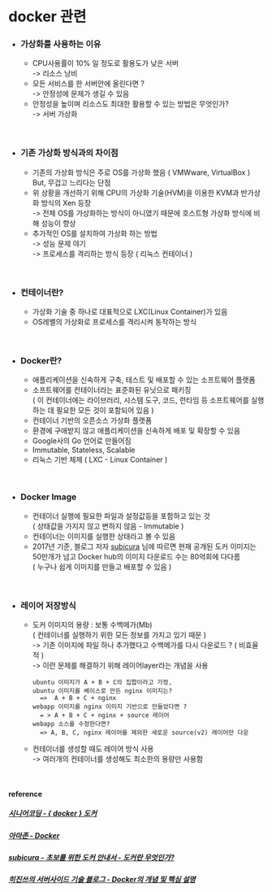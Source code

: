 # docker 관련

+ ### 가상화를 사용하는 이유
  + CPU사용률이 10% 일 정도로 활용도가 낮은 서버   
    -> 리소스 낭비
  + 모든 서비스를 한 서버안에 올린다면 ?   
    -> 안정성에 문제가 생길 수 있음
  + 안정성을 높이며 리소스도 최대한 활용할 수 있는 방법은 무엇인가?   
    -> 서버 가상화

<br>

+ ### 기존 가상화 방식과의 차이점
  + 기존의 가상화 방식은 주로 OS를 가상화 했음 ( VMWware, VirtualBox )  
    But, 무겁고 느리다는 단점
  + 위 상황을 개선하기 위해 CPU의 가상화 기술(HVM)을 이용한 KVM과 반가상화 방식의 Xen 등장  
    -> 전체 OS를 가상화하는 방식이 아니였기 때문에 호스트형 가상화 방식에 비해 성능이 향상
  + 추가적인 OS를 설치하여 가상화 하는 방법   
    -> 성능 문제 야기   
    -> 프로세스를 격리하는 방식 등장 ( 리눅스 컨테이너 )  

<br>

+ ### 컨테이너란?
  + 가상화 기술 중 하나로 대표적으로 LXC(Linux Container)가 있음
  + OS레벨의 가상화로 프로세스를 격리시켜 동작하는 방식

<br>

+ ### Docker란?
  + 애플리케이션을 신속하게 구축, 테스트 및 배포할 수 있는 소프트웨어 플랫폼
  + 소프트웨어를 컨테이너라는 표준화된 유닛으로 패키징  
    ( 이 컨테이너에는 라이브러리, 시스템 도구, 코드, 런타임 등 소프트웨어를 실행하는 데 필요한 모든 것이 포함되어 있음 )
  + 컨테이너 기반의 오픈소스 가상화 플랫폼
  + 환경에 구애받지 않고 애플리케이션을 신속하게 배포 및 확장할 수 있음
  + Google사의 Go 언어로 만들어짐
  + Immutable, Stateless, Scalable
  + 리눅스 기반 체제 ( LXC - Linux Container )
  
<br>

+ ### Docker Image
  + 컨테이너 실행에 필요한 파일과 설정값등을 포함하고 있는 것  
    ( 상태값을 가지지 않고 변하지 않음 - Immutable )
  + 컨테이너는 이미지를 실행한 상태라고 볼 수 있음
  + 2017년 기준, 블로그 저자 [subicura](https://subicura.com/2017/01/19/docker-guide-for-beginners-1.html) 님에 따르면 현재 공개된 도커 이미지는 50만개가 넘고 Docker hub의 이미지 다운로드 수는 80억회에 다다름  
    ( 누구나 쉽게 이미지를 만들고 배포할 수 있음 )

<br>

+ ### 레이어 저장방식
  + 도커 이미지의 용량 : 보통 수백메가(Mb)    
    ( 컨테이너를 실행하기 위한 모든 정보를 가지고 있기 때문 )  
    -> 기존 이미지에 파일 하나 추가했다고 수백메가를 다시 다운로드 ? ( 비효율적 )  
    -> 이런 문제를 해결하기 위해 레이어layer라는 개념을 사용  
    
    ```
    ubuntu 이미지가 A + B + C의 집합이라고 가정,
    ubuntu 이미지를 베이스로 만든 nginx 이미지는? 
      =>  A + B + C + nginx
    webapp 이미지를 nginx 이미지 기반으로 만들었다면 ? 
      = > A + B + C + nginx + source 레이어
    webapp 소스를 수정한다면?
      => A, B, C, nginx 레이어를 제외한 새로운 source(v2) 레이어만 다운
    ```  
  + 컨테이너를 생성할 때도 레이어 방식 사용  
    -> 여러개의 컨테이너를 생성해도 최소한의 용량만 사용함
 
<br>

#### reference  
##### [시니어코딩 - { docker } 도커](https://www.youtube.com/watch?v=MHzxhoBmCwA&list=PLEOnZ6GeucBVj0V5JFQx_6XBbZrrynzMh&ab_channel=%EC%8B%9C%EB%8B%88%EC%96%B4%EC%BD%94%EB%94%A9)
##### [ 아마존 - Docker ](https://aws.amazon.com/ko/docker/)
##### [ subicura  - 초보를 위한 도커 안내서 - 도커란 무엇인가? ](https://subicura.com/2017/01/19/docker-guide-for-beginners-1.html)
##### [ 히진쓰의 서버사이드 기술 블로그 - Docker의 개념 및 핵심 설명](https://khj93.tistory.com/entry/Docker-Docker-%EA%B0%9C%EB%85%90)

